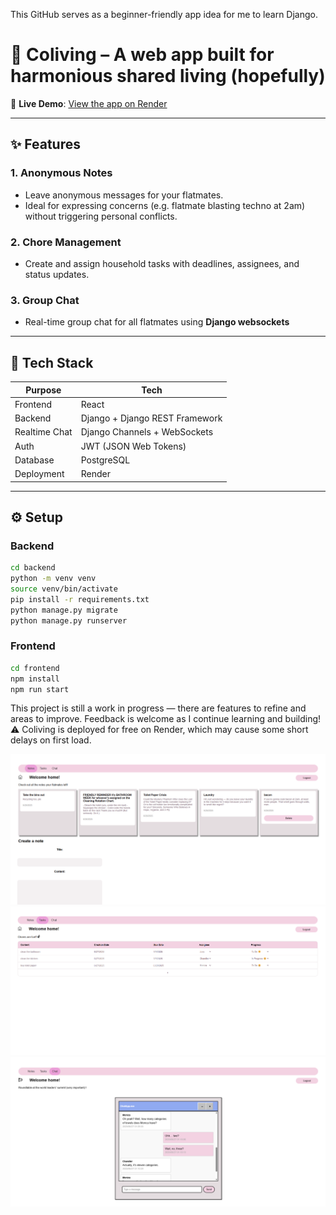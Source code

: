 This GitHub serves as a beginner-friendly app idea for me to learn Django.

# 🏡 Coliving – A web app built for harmonious shared living (hopefully)

🚀 **Live Demo**: [View the app on Render](https://ihatemyflatmates.onrender.com)  

---

## ✨ Features

### 1. Anonymous Notes
- Leave anonymous messages for your flatmates.
- Ideal for expressing concerns (e.g. flatmate blasting techno at 2am) without triggering personal conflicts.

### 2. Chore Management
- Create and assign household tasks with deadlines, assignees, and status updates.

### 3. Group Chat
- Real-time group chat for all flatmates using **Django websockets**

---

## 🧠 Tech Stack

| Purpose       | Tech                           |
|----------------|--------------------------------|
| Frontend      | React                          |
| Backend       | Django + Django REST Framework |
| Realtime Chat | Django Channels + WebSockets   |
| Auth          | JWT (JSON Web Tokens)          |
| Database      | PostgreSQL                     |
| Deployment    | Render                         |

---

## ⚙️ Setup

### Backend
```bash
cd backend
python -m venv venv
source venv/bin/activate
pip install -r requirements.txt
python manage.py migrate
python manage.py runserver
```

### Frontend
```bash
cd frontend
npm install
npm run start
```
This project is still a work in progress — there are features to refine and areas to improve. Feedback is welcome as I continue learning and building!
⚠️ Coliving is deployed for free on Render, which may cause some short delays on first load.

![App Screenshot](./assets/notes.png)
![App Screenshot](./assets/tasks.png)
![App Screenshot](./assets/chat.png)




